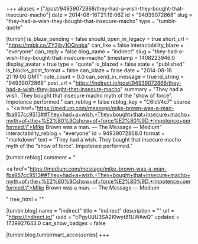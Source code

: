 +++
aliases = ["/post/94939072868/they-had-a-wish-they-bought-that-insecure-macho"]
date = 2014-08-16T21:19:06Z
id = "94939072868"
slug = "they-had-a-wish-they-bought-that-insecure-macho"
type = "tumblr-quote"

[tumblr]
is_blaze_pending = false
should_open_in_legacy = true
short_url = "https://tmblr.co/ZY3jby1OQpqba"
can_like = false
interactability_blaze = "everyone"
can_reply = false
blog_name = "indirect"
slug = "they-had-a-wish-they-bought-that-insecure-macho"
timestamp = 1408223946.0
display_avatar = true
type = "quote"
is_blazed = false
state = "published"
is_blocks_post_format = false
can_blaze = false
date = "2014-08-16 21:19:06 GMT"
note_count = 0.0
can_send_in_message = true
id_string = "94939072868"
post_url = "https://indirect.io/post/94939072868/they-had-a-wish-they-bought-that-insecure-macho"
summary = "They had a wish. They bought that insecure macho myth of the “show of force”. Impotence performed."
can_reblog = false
reblog_key = "C6lcV4c7"
source = "<a href=\"https://medium.com/message/mike-brown-was-a-man-fba957cc9513##They+had+a+wish.+They+bought+that+insecure+macho+myth+of+the+%E2%80%9Cshow+of+force%E2%80%9D.+Impotence+performed.\">Mike Brown was a man. — The Message — Medium</a>"
interactability_reblog = "everyone"
id = 94939072868.0
format = "markdown"
text = "They had a wish. They bought that insecure macho myth of the “show of force”. Impotence performed."

[tumblr.reblog]
comment = "<p><a href=\"https://medium.com/message/mike-brown-was-a-man-fba957cc9513##They+had+a+wish.+They+bought+that+insecure+macho+myth+of+the+%E2%80%9Cshow+of+force%E2%80%9D.+Impotence+performed.\">Mike Brown was a man. — The Message — Medium</a></p>"
tree_html = ""

[tumblr.blog]
name = "indirect"
title = "indirect"
description = ""
url = "https://indirect.io/"
uuid = "t:PgyUJU3SA2Klwyt81UWAwQ"
updated = 1739927643.0
can_show_badges = false

[tumblr.blog.tumblrmart_accessories]
+++
